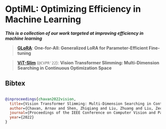 # OptiML: Optimizing Efficiency in Machine Learning

***This is a collection of our work targeted at improving efficiency in machine learning***

> [**GLoRA**](./GLoRA): **One-for-All: Generalized LoRA for Parameter-Efficient Fine-tuning**

> [**ViT-Slim**](./ViT-Slim) (```@CVPR'22```): **Vision Transformer Slimming: Multi-Dimension Searching in Continuous Optimization Space**

## Bibtex
```bibtex

@inproceedings{chavan2022vision,
  title={Vision Transformer Slimming: Multi-Dimension Searching in Continuous Optimization Space},
  author={Chavan, Arnav and Shen, Zhiqiang and Liu, Zhuang and Liu, Zechun and Cheng, Kwang-Ting and Xing, Eric},
  journal={Proceedings of the IEEE Conference on Computer Vision and Pattern Recognition (CVPR)},
  year={2022}
}
